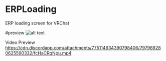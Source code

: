 # ERPLoading
ERP loading screen for VRChat

#preview
![alt text](https://cdn.discordapp.com/attachments/775114634390798406/797993324341362728/unknown.png)

Video Preview
https://cdn.discordapp.com/attachments/775114634390798406/797989280625590332/fcHaCRqNpu.mp4
